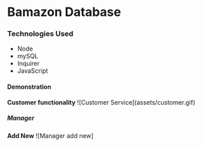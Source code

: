 
<h1>Bamazon Database</h1>
<h3>Technologies Used</h3>
<ul>
    <li>Node</li>
    <li>mySQL</li>
    <li>Inquirer</li>
    <li>JavaScript</li>
</ul>
<h4>Demonstration</h4>
<strong>Customer functionality</strong>
![Customer Service](assets/customer.gif)

<h5>Manager</h5><strong> Add New</strong>
![Manager add new]

<strong></strong>

<strong></strong>

<strong></strong>
